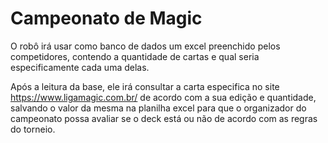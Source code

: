 # Campeonato de Magic

O robô irá usar como banco de dados um excel preenchido pelos competidores, contendo a quantidade de cartas e qual seria especificamente cada uma delas.<br>

Após a leitura da base, ele irá consultar a carta especifica no site https://www.ligamagic.com.br/ de acordo com a sua edição e quantidade, salvando o valor da mesma 
na planilha excel para que o organizador do campeonato possa avaliar se o deck está ou não de acordo com as regras do torneio.
